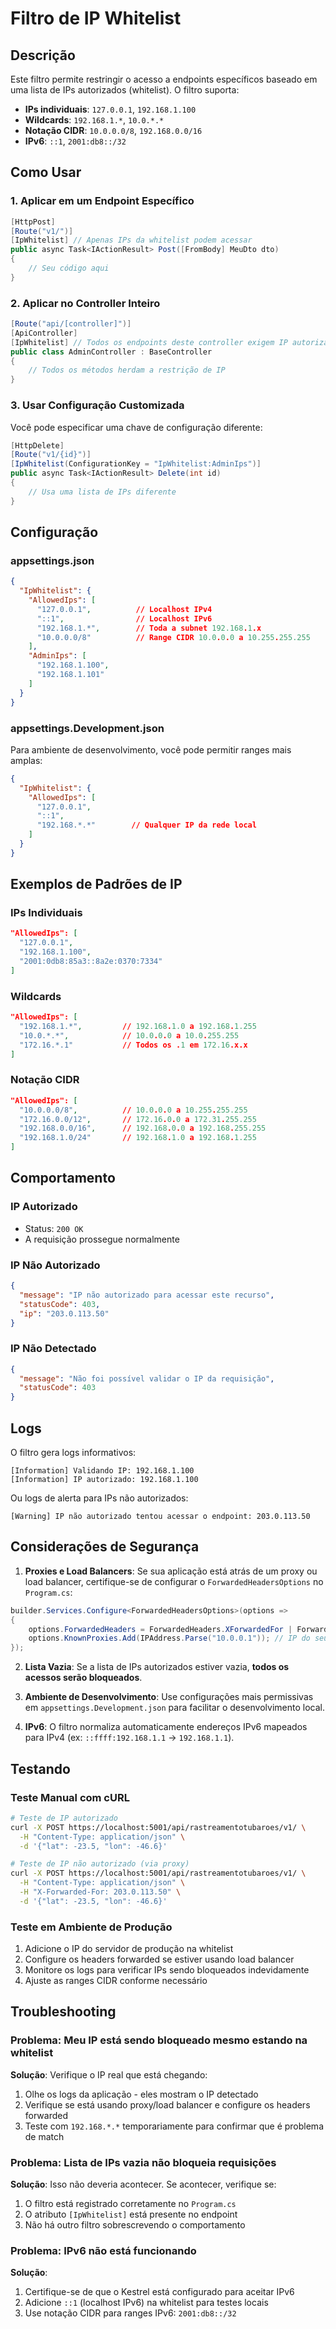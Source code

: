 # Filtro de IP Whitelist

## Descrição

Este filtro permite restringir o acesso a endpoints específicos baseado em uma lista de IPs autorizados (whitelist). O filtro suporta:

- **IPs individuais**: `127.0.0.1`, `192.168.1.100`
- **Wildcards**: `192.168.1.*`, `10.0.*.*`
- **Notação CIDR**: `10.0.0.0/8`, `192.168.0.0/16`
- **IPv6**: `::1`, `2001:db8::/32`

## Como Usar

### 1. Aplicar em um Endpoint Específico

```csharp
[HttpPost]
[Route("v1/")]
[IpWhitelist] // Apenas IPs da whitelist podem acessar
public async Task<IActionResult> Post([FromBody] MeuDto dto)
{
    // Seu código aqui
}
```

### 2. Aplicar no Controller Inteiro

```csharp
[Route("api/[controller]")]
[ApiController]
[IpWhitelist] // Todos os endpoints deste controller exigem IP autorizado
public class AdminController : BaseController
{
    // Todos os métodos herdam a restrição de IP
}
```

### 3. Usar Configuração Customizada

Você pode especificar uma chave de configuração diferente:

```csharp
[HttpDelete]
[Route("v1/{id}")]
[IpWhitelist(ConfigurationKey = "IpWhitelist:AdminIps")]
public async Task<IActionResult> Delete(int id)
{
    // Usa uma lista de IPs diferente
}
```

## Configuração

### appsettings.json

```json
{
  "IpWhitelist": {
    "AllowedIps": [
      "127.0.0.1",          // Localhost IPv4
      "::1",                // Localhost IPv6
      "192.168.1.*",        // Toda a subnet 192.168.1.x
      "10.0.0.0/8"          // Range CIDR 10.0.0.0 a 10.255.255.255
    ],
    "AdminIps": [
      "192.168.1.100",
      "192.168.1.101"
    ]
  }
}
```

### appsettings.Development.json

Para ambiente de desenvolvimento, você pode permitir ranges mais amplas:

```json
{
  "IpWhitelist": {
    "AllowedIps": [
      "127.0.0.1",
      "::1",
      "192.168.*.*"        // Qualquer IP da rede local
    ]
  }
}
```

## Exemplos de Padrões de IP

### IPs Individuais
```json
"AllowedIps": [
  "127.0.0.1",
  "192.168.1.100",
  "2001:0db8:85a3::8a2e:0370:7334"
]
```

### Wildcards
```json
"AllowedIps": [
  "192.168.1.*",         // 192.168.1.0 a 192.168.1.255
  "10.0.*.*",            // 10.0.0.0 a 10.0.255.255
  "172.16.*.1"           // Todos os .1 em 172.16.x.x
]
```

### Notação CIDR
```json
"AllowedIps": [
  "10.0.0.0/8",          // 10.0.0.0 a 10.255.255.255
  "172.16.0.0/12",       // 172.16.0.0 a 172.31.255.255
  "192.168.0.0/16",      // 192.168.0.0 a 192.168.255.255
  "192.168.1.0/24"       // 192.168.1.0 a 192.168.1.255
]
```

## Comportamento

### IP Autorizado
- Status: `200 OK`
- A requisição prossegue normalmente

### IP Não Autorizado
```json
{
  "message": "IP não autorizado para acessar este recurso",
  "statusCode": 403,
  "ip": "203.0.113.50"
}
```

### IP Não Detectado
```json
{
  "message": "Não foi possível validar o IP da requisição",
  "statusCode": 403
}
```

## Logs

O filtro gera logs informativos:

```
[Information] Validando IP: 192.168.1.100
[Information] IP autorizado: 192.168.1.100
```

Ou logs de alerta para IPs não autorizados:

```
[Warning] IP não autorizado tentou acessar o endpoint: 203.0.113.50
```

## Considerações de Segurança

1. **Proxies e Load Balancers**: Se sua aplicação está atrás de um proxy ou load balancer, certifique-se de configurar o `ForwardedHeadersOptions` no `Program.cs`:

```csharp
builder.Services.Configure<ForwardedHeadersOptions>(options =>
{
    options.ForwardedHeaders = ForwardedHeaders.XForwardedFor | ForwardedHeaders.XForwardedProto;
    options.KnownProxies.Add(IPAddress.Parse("10.0.0.1")); // IP do seu proxy
});
```

2. **Lista Vazia**: Se a lista de IPs autorizados estiver vazia, **todos os acessos serão bloqueados**.

3. **Ambiente de Desenvolvimento**: Use configurações mais permissivas em `appsettings.Development.json` para facilitar o desenvolvimento local.

4. **IPv6**: O filtro normaliza automaticamente endereços IPv6 mapeados para IPv4 (ex: `::ffff:192.168.1.1` → `192.168.1.1`).

## Testando

### Teste Manual com cURL

```bash
# Teste de IP autorizado
curl -X POST https://localhost:5001/api/rastreamentotubaroes/v1/ \
  -H "Content-Type: application/json" \
  -d '{"lat": -23.5, "lon": -46.6}'

# Teste de IP não autorizado (via proxy)
curl -X POST https://localhost:5001/api/rastreamentotubaroes/v1/ \
  -H "Content-Type: application/json" \
  -H "X-Forwarded-For: 203.0.113.50" \
  -d '{"lat": -23.5, "lon": -46.6}'
```

### Teste em Ambiente de Produção

1. Adicione o IP do servidor de produção na whitelist
2. Configure os headers forwarded se estiver usando load balancer
3. Monitore os logs para verificar IPs sendo bloqueados indevidamente
4. Ajuste as ranges CIDR conforme necessário

## Troubleshooting

### Problema: Meu IP está sendo bloqueado mesmo estando na whitelist

**Solução**: Verifique o IP real que está chegando:
1. Olhe os logs da aplicação - eles mostram o IP detectado
2. Verifique se está usando proxy/load balancer e configure os headers forwarded
3. Teste com `192.168.*.*` temporariamente para confirmar que é problema de match

### Problema: Lista de IPs vazia não bloqueia requisições

**Solução**: Isso não deveria acontecer. Se acontecer, verifique se:
1. O filtro está registrado corretamente no `Program.cs`
2. O atributo `[IpWhitelist]` está presente no endpoint
3. Não há outro filtro sobrescrevendo o comportamento

### Problema: IPv6 não está funcionando

**Solução**: 
1. Certifique-se de que o Kestrel está configurado para aceitar IPv6
2. Adicione `::1` (localhost IPv6) na whitelist para testes locais
3. Use notação CIDR para ranges IPv6: `2001:db8::/32`

